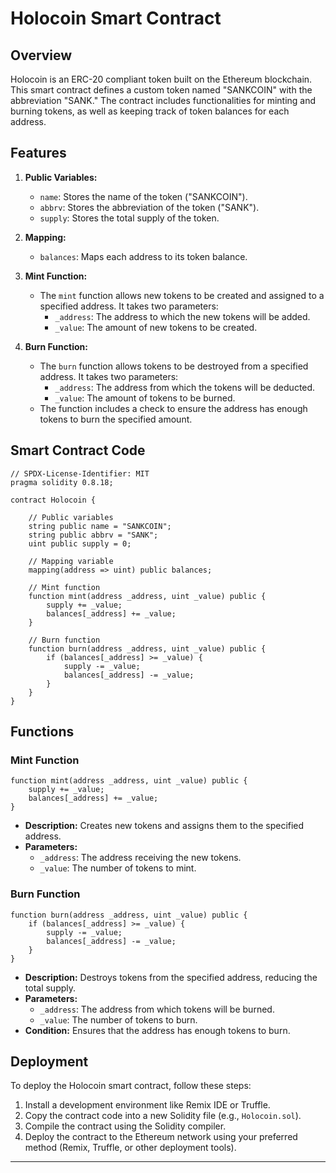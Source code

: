 # Holocoin Smart Contract

## Overview

Holocoin is an ERC-20 compliant token built on the Ethereum blockchain. This smart contract defines a custom token named "SANKCOIN" with the abbreviation "SANK." The contract includes functionalities for minting and burning tokens, as well as keeping track of token balances for each address.

## Features

1. **Public Variables:**
   - `name`: Stores the name of the token ("SANKCOIN").
   - `abbrv`: Stores the abbreviation of the token ("SANK").
   - `supply`: Stores the total supply of the token.

2. **Mapping:**
   - `balances`: Maps each address to its token balance.

3. **Mint Function:**
   - The `mint` function allows new tokens to be created and assigned to a specified address. It takes two parameters:
     - `_address`: The address to which the new tokens will be added.
     - `_value`: The amount of new tokens to be created.

4. **Burn Function:**
   - The `burn` function allows tokens to be destroyed from a specified address. It takes two parameters:
     - `_address`: The address from which the tokens will be deducted.
     - `_value`: The amount of tokens to be burned.
   - The function includes a check to ensure the address has enough tokens to burn the specified amount.

## Smart Contract Code

```solidity
// SPDX-License-Identifier: MIT
pragma solidity 0.8.18;

contract Holocoin {

    // Public variables
    string public name = "SANKCOIN";
    string public abbrv = "SANK";
    uint public supply = 0;

    // Mapping variable
    mapping(address => uint) public balances;

    // Mint function
    function mint(address _address, uint _value) public {
        supply += _value;
        balances[_address] += _value;
    }

    // Burn function
    function burn(address _address, uint _value) public {
        if (balances[_address] >= _value) {
            supply -= _value;
            balances[_address] -= _value;
        }
    }
}
```

## Functions

### Mint Function

```solidity
function mint(address _address, uint _value) public {
    supply += _value;
    balances[_address] += _value;
}
```

- **Description:** Creates new tokens and assigns them to the specified address.
- **Parameters:**
  - `_address`: The address receiving the new tokens.
  - `_value`: The number of tokens to mint.

### Burn Function

```solidity
function burn(address _address, uint _value) public {
    if (balances[_address] >= _value) {
        supply -= _value;
        balances[_address] -= _value;
    }
}
```

- **Description:** Destroys tokens from the specified address, reducing the total supply.
- **Parameters:**
  - `_address`: The address from which tokens will be burned.
  - `_value`: The number of tokens to burn.
- **Condition:** Ensures that the address has enough tokens to burn.

## Deployment

To deploy the Holocoin smart contract, follow these steps:

1. Install a development environment like Remix IDE or Truffle.
2. Copy the contract code into a new Solidity file (e.g., `Holocoin.sol`).
3. Compile the contract using the Solidity compiler.
4. Deploy the contract to the Ethereum network using your preferred method (Remix, Truffle, or other deployment tools).

---
